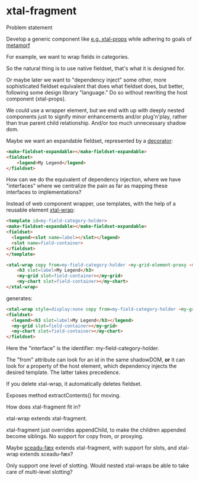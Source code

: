 # xtal-fragment

Problem statement

Develop a generic component like [e.g. xtal-props](https://github.com/bahrus/xtal-props) while adhering to goals of [metamorf](https://github.com/bahrus/metamorf)

For example, we want to wrap fields in categories.

So the natural thing is to use native fieldset, that's what it is designed for.

Or maybe later we want to "dependency inject" some other, more sophisticated fieldset equivalent that does what fieldset does, but better, following some design library "language."  Do so without rewriting the host component (xtal-props).

We could use a wrapper element, but we end with up with deeply nested components just to signify minor enhancements and/or plug'n'play, rather than true parent child relationship.  And/or too much unnecessary shadow dom.

Maybe we want an expandable fieldset, represented by a [decorator](https://github.com/bahrus/xtal-deco):

```html
<make-fieldset-expandable></make-fieldset-expandable>
<fieldset>
    <legend>My Legend</legend>
</fieldset>
```

How can we do the equivalent of dependency injection, where we have "interfaces" where we centralize the pain as far as mapping these interfaces to implementations?

Instead of web component wrapper, use templates, with the help of a reusable element [xtal-wrap](https://github.com/bahrus/xtal-wrap):

```html
<template id=my-field-category-holder>
<make-fieldset-expandable></make-fieldset-expandable>
<fieldset>
  <legend><slot name=label></slot></legend>
  <slot name=field-container>
</fieldset>
</template>

<xtal-wrap copy from=my-field-category-holder -my-grid-element-proxy -my-chart-element-proxy><template id="myFragment">
    <h3 slot=label>My Legend</h3>
    <my-grid slot=field-container></my-grid>
    <my-chart slot=field-container></my-chart>
</xtal-wrap>
```

generates:

```html
<xtal-wrap style=display:none copy from=my-field-category-holder -my-grid-element-proxy -my-chart-element-proxy></xtal-wrap>
<fieldset>
  <legend><h3 slot=label>My Legend</h3></legend>
  <my-grid slot=field-container></my-grid>
  <my-chart slot=field-container></my-chart>
</fieldset>
```

Here the "interface" is the identifier: my-field-category-holder.

The "from" attribute can look for an id in the same shadowDOM, **or** it can look for a property of the host element, which dependency injects the desired template.  The latter takes precedence.

If you delete xtal-wrap, it automatically deletes fieldset.

Exposes method extractContents() for moving.

How does xtal-fragment fit in?

xtal-wrap extends xtal-fragment.

xtal-fragment just overrides appendChild, to make the children appended become siblings.  No support for  copy from, or proxying.

Maybe [sceadu-fæx](https://github.com/bahrus/sceadu-fax) extends xtal-fragment, with support for slots, and xtal-wrap extends sceadu-fæx?

Only support one level of slotting.  Would nested xtal-wraps be able to take care of multi-level slotting?
